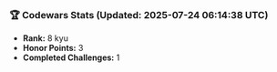 ### 🏆 Codewars Stats (Updated: 2025-07-24 06:14:38 UTC)

- **Rank:** 8 kyu
- **Honor Points:** 3
- **Completed Challenges:** 1
